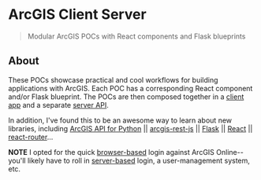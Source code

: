 # ArcGIS Client Server

> Modular ArcGIS POCs with React components and Flask blueprints

## About

These POCs showcase practical and cool workflows for building applications with ArcGIS. Each POC has a corresponding React component and/or Flask blueprint. The POCs are then composed together in a [client app](/client_server/client) and a separate [server API](/client_server/server).

In addition, I've found this to be an awesome way to learn about new libraries, including [ArcGIS API for Python](https://developers.arcgis.com/python/) || [arcgis-rest-js](https://esri.github.io/arcgis-rest-js/) || [Flask](http://flask.pocoo.org/) || [React](https://reactjs.org/) || [react-router](https://github.com/ReactTraining/react-router)... 

**NOTE** I opted for the quick [browser-based](https://developers.arcgis.com/documentation/core-concepts/security-and-authentication/browser-based-user-logins/) login against ArcGIS Online--you'll likely have to roll in [server-based](https://developers.arcgis.com/documentation/core-concepts/security-and-authentication/security-and-usage-concerns/) login, a user-management system, etc.



